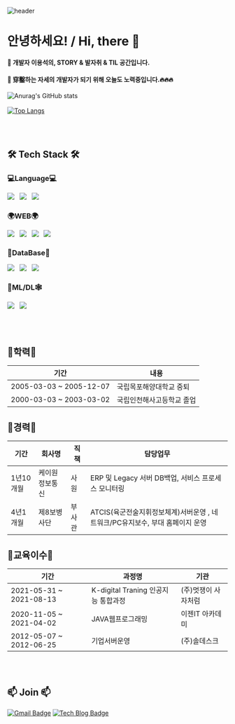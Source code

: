 ![header](https://capsule-render.vercel.app/api?type=waving&color=810000&text=YongSuk-Lee:%20&height=300&fontSize=50&animation=twinkling&fontColor=D5D5D5&fontAlign=20)
# 안녕하세요! / Hi, there  👋
#### 🌱 개발자 이용석의, STORY & 발자취 & TIL 공간입니다.
#### 🌱 穿鑿하는 자세의 개발자가 되기 위해 오늘도 노력중입니다.🔥🔥🔥 

![Anurag's GitHub stats](https://github-readme-stats.vercel.app/api?username=flowermisty&show_icons=true&theme=dark)<br/><br/>
[![Top Langs](https://github-readme-stats.vercel.app/api/top-langs/?username=flowermisty&langs_count=10&layout=compact&theme=dark)](https://github.com/flowermisty/flowermisty)




<br/><br/><h2 align="left">🛠 Tech Stack 🛠</b></h2>
<h3 align="left">💻Language💻</b></h3>
<p align="left">
<img src="https://img.shields.io/badge/JAVA-FF0000?style=for-the-badge&logo=JAVA&logoColor=white"/></a> &nbsp
<img src="https://img.shields.io/badge/JavaScript-F7DF1E?style=for-the-badge&logo=JavaScript&logoColor=white"/></a> &nbsp
<img src="https://img.shields.io/badge/Python-1572B6?style=for-the-badge&logo=Python&logoColor=EDA900"/></a> &nbsp
</p>

<h3 align="left">🌍WEB🌍</b></h3>
<p align="left">
<img src="https://img.shields.io/badge/Spring-75BC00?style=for-the-badge&logo=Spring&logoColor=white"/></a> &nbsp
<img src="https://img.shields.io/badge/Django-10620A?style=for-the-badge&logo=Django&logoColor=white"/></a> &nbsp
<img src="https://img.shields.io/badge/HTML5-FF5E00?style=for-the-badge&logo=HTML5&logoColor=white"/></a> &nbsp
<img src="https://img.shields.io/badge/CSS3-0054FF?style=for-the-badge&logo=CSS3&logoColor=black"/></a> &nbsp
</p>

<h3 align="left">📰DataBase📰</b></h3>
<p align="left">
<img src="https://img.shields.io/badge/ORACLE-FF0000?style=for-the-badge&logo=ORACLE&logoColor=white"/></a> &nbsp 
<img src="https://img.shields.io/badge/MySQL-1266FF?style=for-the-badge&logo=MySQL&logoColor=gold"/></a> &nbsp 
<img src="https://img.shields.io/badge/SQLite-black?style=for-the-badge&logo=SQLite&logoColor=white"/></a> &nbsp 
</p>

<h3 align="left">🤖ML/DL🕸</b></h3>
<p align="left">
<img src="https://img.shields.io/badge/scikit learn-1266FF?style=for-the-badge&logo=scikit-learn&logoColor=gold"/></a> &nbsp 
<img src="https://img.shields.io/badge/TensorFlow-cccccc?style=for-the-badge&logo=TensorFlow&logoColor=FF8224"/></a> &nbsp 
</p>


## <br/><br/>💬학력💬


|기간|내용|
| ------ | ------ |
| 2005-03-03 ~ 2005-12-07 | 국립목포해양대학교 중퇴 |
| 2000-03-03 ~ 2003-03-02 | 국립인천해사고등학교 졸업 |




## 💬경력💬


|기간|회사명|직책|담당업무
| ------ | ------ | ------ | ------ |
| 1년10개월 | 케이원정보통신 | 사원 | ERP 및 Legacy 서버 DB백업, 서비스 프로세스 모니터링
| 4년1개월 | 제8보병사단 | 부사관 | ATCIS(육군전술지휘정보체계)서버운영 , 네트워크/PC유지보수, 부대 홈페이지 운영




## 💬교육이수💬


|기간|과정명|기관|
| ------ | ------ | ------ |
| 2021-05-31 ~ 2021-08-13 | K-digital Traning 인공지능 통합과정 | (주)멋쟁이 사자처럼 |
| 2020-11-05 ~ 2021-04-02 | JAVA웹프로그래밍 | 이젠IT 아카데미 |
| 2012-05-07 ~ 2012-06-25 | 기업서버운영 | (주)솔데스크 |


## <br/><br/>📫 Join 📫 
[![Gmail Badge](https://img.shields.io/badge/Gmail-d14836?style=flat-square&logo=Gmail&logoColor=white&link=mailto:flowermisty0625@gmail.com)](mailto:flowermisty0625@gmail.com)
[![Tech Blog Badge](http://img.shields.io/badge/-Tech%20blog-black?style=flat-square&logo=github&link=https://flowermisty.tistory.com/)](https://flowermisty.tistory.com/)

<!--
**Cottonwood-moa/Cottonwood-moa** is a ✨ _special_ ✨ repository because its `README.md` (this file) appears on your GitHub profile.

Here are some ideas to get you started:

- 🔭 I’m currently working on ...
- 🌱 I’m currently learning ...
- 👯 I’m looking to collaborate on ...
- 🤔 I’m looking for help with ...
- 💬 Ask me about ...
- 📫 How to reach me: ...
- 😄 Pronouns: ...
- ⚡ Fun fact: ...
-->
